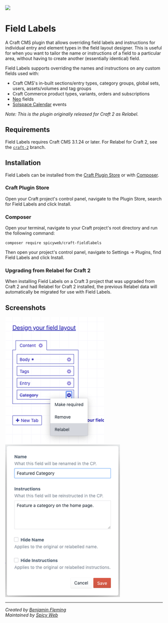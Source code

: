 <img src="src/icon.svg" width="100">

# Field Labels

A Craft CMS plugin that allows overriding field labels and instructions for individual entry and element types in the field layout designer.
This is useful for when you want to tailor the name or instructions of a field to a particular area, without having to
create another (essentially identical) field.

Field Labels supports overriding the names and instructions on any custom fields used with:
- Craft CMS's in-built sections/entry types, category groups, global sets, users, assets/volumes and tag groups
- Craft Commerce product types, variants, orders and subscriptions
- [Neo](https://github.com/spicywebau/craft-neo) fields
- [Solspace Calendar](https://github.com/solspace/craft3-calendar) events

*Note: This is the plugin originally released for Craft 2 as Relabel.*

## Requirements

Field Labels requires Craft CMS 3.1.24 or later.  For Relabel for Craft 2, see the [`craft-2`](https://github.com/spicywebau/craft-fieldlabels/tree/craft-2) branch.

## Installation

Field Labels can be installed from the [Craft Plugin Store](https://plugins.craftcms.com/) or with [Composer](https://packagist.org/).

### Craft Plugin Store
Open your Craft project's control panel, navigate to the Plugin Store, search for Field Labels and click Install.

### Composer
Open your terminal, navigate to your Craft project's root directory and run the following command:
```
composer require spicyweb/craft-fieldlabels
```
Then open your project's control panel, navigate to Settings &rarr; Plugins, find Field Labels and click Install.

### Upgrading from Relabel for Craft 2
When installing Field Labels on a Craft 3 project that was upgraded from Craft 2 and had Relabel for Craft 2 installed, the previous Relabel data will automatically be migrated for use with Field Labels.

## Screenshots

![Field Labels screenshot](docs/assets/screenshot-01.png)
![Field Labels editing screenshot](docs/assets/screenshot-02.png)

---

*Created by [Benjamin Fleming](https://github.com/benjamminf)*
<br>
*Maintained by [Spicy Web](https://spicyweb.com.au)*
